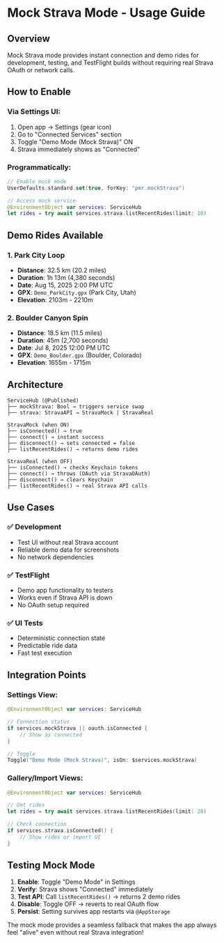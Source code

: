 # Mock Strava Mode - Usage Guide

## Overview
Mock Strava mode provides instant connection and demo rides for development, testing, and TestFlight builds without requiring real Strava OAuth or network calls.

## How to Enable

### Via Settings UI:
1. Open app → Settings (gear icon)
2. Go to "Connected Services" section
3. Toggle "Demo Mode (Mock Strava)" ON
4. Strava immediately shows as "Connected"

### Programmatically:
```swift
// Enable mock mode
UserDefaults.standard.set(true, forKey: "pmr.mockStrava")

// Access mock service
@EnvironmentObject var services: ServiceHub
let rides = try await services.strava.listRecentRides(limit: 10)
```

## Demo Rides Available

### 1. Park City Loop
- **Distance**: 32.5 km (20.2 miles)
- **Duration**: 1h 13m (4,380 seconds)  
- **Date**: Aug 15, 2025 2:00 PM UTC
- **GPX**: `Demo_ParkCity.gpx` (Park City, Utah)
- **Elevation**: 2103m - 2210m

### 2. Boulder Canyon Spin  
- **Distance**: 18.5 km (11.5 miles)
- **Duration**: 45m (2,700 seconds)
- **Date**: Jul 8, 2025 12:00 PM UTC  
- **GPX**: `Demo_Boulder.gpx` (Boulder, Colorado)
- **Elevation**: 1655m - 1715m

## Architecture

```
ServiceHub (@Published)
├── mockStrava: Bool → triggers service swap
├── strava: StravaAPI → StravaMock | StravaReal

StravaMock (when ON)
├── isConnected() → true
├── connect() → instant success
├── disconnect() → sets connected = false
├── listRecentRides() → returns demo rides

StravaReal (when OFF)  
├── isConnected() → checks Keychain tokens
├── connect() → throws (OAuth via StravaOAuth)
├── disconnect() → clears Keychain
├── listRecentRides() → real Strava API calls
```

## Use Cases

### ✅ Development
- Test UI without real Strava account
- Reliable demo data for screenshots
- No network dependencies

### ✅ TestFlight
- Demo app functionality to testers
- Works even if Strava API is down
- No OAuth setup required

### ✅ UI Tests
- Deterministic connection state
- Predictable ride data
- Fast test execution

## Integration Points

### Settings View:
```swift
@EnvironmentObject var services: ServiceHub

// Connection status
if services.mockStrava || oauth.isConnected {
    // Show as connected
}

// Toggle
Toggle("Demo Mode (Mock Strava)", isOn: $services.mockStrava)
```

### Gallery/Import Views:
```swift
@EnvironmentObject var services: ServiceHub

// Get rides
let rides = try await services.strava.listRecentRides(limit: 20)

// Check connection  
if services.strava.isConnected() {
    // Show rides or import UI
}
```

## Testing Mock Mode

1. **Enable**: Toggle "Demo Mode" in Settings
2. **Verify**: Strava shows "Connected" immediately  
3. **Test API**: Call `listRecentRides()` → returns 2 demo rides
4. **Disable**: Toggle OFF → reverts to real OAuth flow
5. **Persist**: Setting survives app restarts via `@AppStorage`

The mock mode provides a seamless fallback that makes the app always feel "alive" even without real Strava integration!